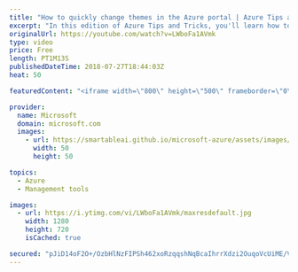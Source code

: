 ```yaml
---
title: "How to quickly change themes in the Azure portal | Azure Tips and Tricks"
excerpt: "In this edition of Azure Tips and Tricks, you'll learn how to quickly change themes inside of the Azure portal. In the Azure portal, you can go to the settings and easily choose between four predefined themes to one that you prefer.  For more tips and tricks, visit: http://azuredev.tips/  Get started"
originalUrl: https://youtube.com/watch?v=LWboFa1AVmk
type: video
price: Free
length: PT1M13S
publishedDateTime: 2018-07-27T18:44:03Z
heat: 50

featuredContent: "<iframe width=\"800\" height=\"500\" frameborder=\"0\" src=\"https://www.youtube.com/embed/LWboFa1AVmk\" allow=\"accelerometer; autoplay; encrypted-media; gyroscope; picture-in-picture\" allowfullscreen></iframe>"

provider:
  name: Microsoft
  domain: microsoft.com
  images:
    - url: https://smartableai.github.io/microsoft-azure/assets/images/organizations/microsoft.com-50x50.jpg
      width: 50
      height: 50

topics:
  - Azure
  - Management tools

images:
  - url: https://i.ytimg.com/vi/LWboFa1AVmk/maxresdefault.jpg
    width: 1280
    height: 720
    isCached: true

secured: "pJiD14oF2O+/OzbHlNzFIPSh462xoRzqqshNqBcaIhrrXdzi2OuqoVcUiME/VJl5t4uND7C5JxSuGN9A5OR7x5cwupWgotlc0VuGgc/usL7bj6bhygixb6KEzzxcxNK22+madjFrbcTN8Gawj8LF+SW/ZA10PAero5X70X11Lyx51EAswGAcWEAGkQb0WvFITuIZhICWvnyOy31zSVI21SsdWN9uEIMyW5PmZVW+ytAhF1tE0AC2WNS1NbvtPDkfqaM7dTUDQ2edR30mNFNm6YoLx7HZLnEt5qWf8vfcIhIYXJyMl6syk9T3VdvBmFUhSlzfeOORAIBEo4jinoqsbSwW25INHByT0DMF0ERJczb5uEnnDWBbtHxDZK39GWscCJVkd2U/igWyVEjTA+Fk6t2T6g8sJSjI0s3t7+DRA12ANQzQfMRFs7VIko2akejy;U5aaQU7OFZpgZNTmvS5OUQ=="
---
```



